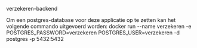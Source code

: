 verzekeren-backend

Om een postgres-database voor deze applicatie op te zetten kan het volgende commando uitgevoerd worden:
docker run --name verzekeren -e POSTGRES_PASSWORD=verzekeren POSTGRES_USER=verzekeren -d postgres -p 5432:5432